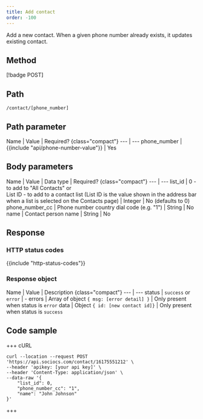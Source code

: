 ```yaml
---
title: Add contact
order: -100
---
```


Add a new contact. When a given phone number already exists, it updates existing contact.

## Method

[!badge POST]

## Path

`/contact/[phone_number]`

## Path parameter

Name | Value | Required? {class="compact"}
--- | ---
phone_number | {{include "api/phone-number-value"}} | Yes

## Body parameters

Name | Value | Data type | Required? {class="compact"}
--- | ---
list_id | 0 - to add to "All Contacts" or <br/> List ID - to add to a contact list (List ID is the value shown in the address bar when a list is selected on the Contacts page) | Integer | No (defaults to 0)
phone_number_cc | Phone number country dial code (e.g. "1") | String | No
name | Contact person name | String | No

## Response

### HTTP status codes

{{include "http-status-codes"}}

### Response object

Name | Value | Description {class="compact"}
--- | ---
status | `success` or `error` | -
errors | Array of object `{ msg: [error detail] }` | Only present when status is `error`
data | Object `{ id: [new contact id]}` | Only present when status is `success`

## Code sample

+++ cURL

```shell
curl --location --request POST 'https://api.sociocs.com/contact/16175551212' \
--header 'apikey: [your api key]' \
--header 'Content-Type: application/json' \
--data-raw '{
    "list_id": 0,
    "phone_number_cc": "1",
    "name": "John Johnson"
}'
```

+++

